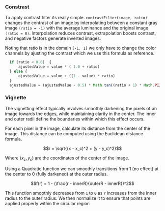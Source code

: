 ### Constrast

To apply contrast filter its really simple. ```contrastFilter(image, ratio)``` changes the contrast of an image by interpolating between a constant gray image ```(ratio = -1)``` with the average luminance and the original image ```(ratio = 0)```. Interpolation reduces contrast, extrapolation boosts contrast, and negative factors generate inverted images.

Noting that ratio is in the domain ```[-1, 1]``` we only have to change the color channels by ajusting the contrast which we use this formula as reference.

```js
  if (ratio < 0.0)  {
      ajustedValue = value * ( 1.0 + ratio)
  } else {
      ajustedValue = value + ((1 - value) * ratio)
  }
  ajustedValue = (ajustedValue - 0.5) * Math.tan((ratio + 1) * Math.PI/4) + 0.5
```

### Vignette

The vignetting effect typically involves smoothly darkening the pixels of an image towards the edges, while maintaining clarity in the center. The inner and outer radii define the boundaries within which this effect occurs.

For each pixel in the image, calculate its distance from the center of the image. This distance can be computed using the Euclidean distance formula.

$$r = \sqrt{(x - x_c)^2 + (y - y_c)^2}$$

Where $(x_c, y_c)$ are the coordinates of the center of the image. 

Using a Quadratic function we can smoothly transitions from 1 (no effect) at the center to 0 (fully darkened) at the outer radius. 

$$f(r) = 1 - (\frac{r - innerR}{outerR - innerR})^2$$

This function smoothly decreases from ```1``` to ```0``` as ```r``` increases from the inner radius to the outer radius.
We then normalize it to ensure that points are applied properly within the circular region
